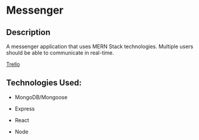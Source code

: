 # Messenger

## Description

A messenger application that uses MERN Stack technologies. Multiple users should be able to communicate in real-time.

[Trello](https://trello.com/invite/b/kCHC8XMp/ATTI30c59506695802ba038d3cbacd1cbee980B80C83/messaging-app)

## Technologies Used:

- MongoDB/Mongoose

- Express

- React

- Node

